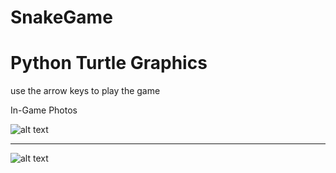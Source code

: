 # SnakeGame
# Python Turtle Graphics
use the arrow keys to play the game


In-Game Photos


![alt text](https://raw.githubusercontent.com/BunyaminEfe/snake-game/master/img/snake.png)


---------------------------------------------


![alt text](https://raw.githubusercontent.com/BunyaminEfe/snake-game/master/img/snake1.png)



